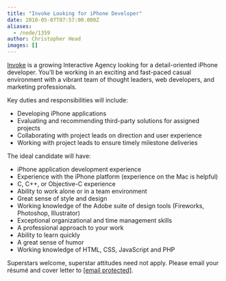 ```yaml
---
title: "Invoke Looking for iPhone Developer"
date: 2010-05-07T07:57:00.000Z
aliases:
  - /node/1359
author: Christopher Head
images: []
---
```


<div class="field field-name-body field-type-text-with-summary field-label-hidden"><div class="field-items"><div class="field-item even"><p><a href="http://invokemedia.com/">Invoke</a> is a growing Interactive Agency looking for a detail-oriented iPhone developer. You&apos;ll be working in an exciting and fast-paced casual environment with a vibrant team of thought leaders, web developers, and marketing professionals.</p>
<p>Key duties and responsibilities will include:</p>
<ul>
<li>Developing iPhone applications</li>
<li>Evaluating and recommending third-party solutions for assigned projects</li>
<li>Collaborating with project leads on direction and user experience</li>
<li>Working with project leads to ensure timely milestone deliveries</li>
</ul>
<p>The ideal candidate will have:</p>
<ul>
<li>iPhone application development experience</li>
<li>Experience with the iPhone platform (experience on the Mac is helpful)</li>
<li>C, C++, or Objective-C experience</li>
<li>Ability to work alone or in a team environment</li>
<li>Great sense of style and design</li>
<li>Working knowledge of the Adobe suite of design tools (Fireworks, Photoshop, Illustrator)</li>
<li>Exceptional organizational and time management skills</li>
<li>A professional approach to your work</li>
<li>Ability to learn quickly</li>
<li>A great sense of humor</li>
<li>Working knowledge of HTML, CSS, JavaScript and PHP</li>
</ul>
<p>Superstars welcome, superstar attitudes need not apply. Please email your r&#xE9;sum&#xE9; and cover letter to <a href="/cdn-cgi/l/email-protection#224b55434c4c43554d5049624b4c544d49474f47464b430c414d4f"><span class="__cf_email__" data-cfemail="6d041a0c03030c1a021f062d04031b020608000809040c430e0200">[email&#xA0;protected]</span></a>.</p>
</div></div></div>    <footer>
          </footer>
